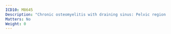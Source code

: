 ```yaml
---
ICD10: M8645
Description: "Chronic osteomyelitis with draining sinus: Pelvic region and thigh"
Matters: No
Weight: 0
---
```

